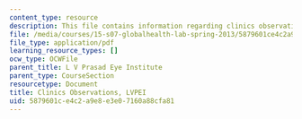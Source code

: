 ```yaml
---
content_type: resource
description: This file contains information regarding clinics observations.
file: /media/courses/15-s07-globalhealth-lab-spring-2013/5879601ce4c2a9e8e3e07160a88cfa81_MIT15_S07S13_clini_ob_lvp.pdf
file_type: application/pdf
learning_resource_types: []
ocw_type: OCWFile
parent_title: L V Prasad Eye Institute
parent_type: CourseSection
resourcetype: Document
title: Clinics Observations, LVPEI
uid: 5879601c-e4c2-a9e8-e3e0-7160a88cfa81
---
```

